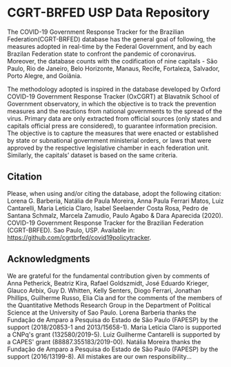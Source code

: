 # CGRT-BRFED USP Data Repository

The COVID-19 Government Response Tracker for the Brazilian Federation(CGRT-BRFED) database has the general goal of following, the measures adopted in real-time by the Federal Government, and by each Brazilan Federation state to confront the pandemic of coronavirus. Moreover, the database counts with the codification of nine capitals - São Paulo, Rio de Janeiro, Belo Horizonte, Manaus, Recife, Fortaleza, Salvador, Porto Alegre, and Goiânia.

The methodology adopted is inspired in the database developed by Oxford COVID-19 Government Response Tracker (OxCGRT) at Blavatnik School of Government observatory, in which the objective is to track the prevention measures and the reactions from national governments to the spread of the virus.
Primary data are only extracted from official sources (only states and capitals official press are considered), to guarantee information precision. The objective is to capture the measures that were enacted or established by state or subnational government ministerial orders, or laws that were approved by the respective legislative chamber in each federation unit.  Similarly, the capitals’ dataset is based on the same criteria. 

## Citation

Please, when using and/or citing the database, adopt the following citation: Lorena G. Barberia, Natália de Paula Moreira, Anna Paula Ferrari Matos, Luiz Cantarelli, Maria Leticia Claro, Isabel Seelaender Costa Rosa, Pedro de Santana Schmalz, Marcela Zamudio, Paulo Agabo & Dara Aparecida (2020).  COVID-19 Government Response Tracker for the Brazilian Federation (CGRT-BRFED). Sao Paulo, USP. Available in: <https://github.com/cgrtbrfed/covid19policytracker>.

## Acknowledgments 

We are grateful for the fundamental contribution given by comments of Anna Petherick, Beatriz Kira, Rafael Goldszmidt, José Eduardo Krieger, Glauco Arbix, Guy D. Whitten, Kelly Senters, Diogo Ferrari, Jonathan Phillips, Guilherme Russo,  Elia Cia and for the comments of the members of the Quantitative Methods Research Group in the Department of Political Science at the University of Sao Paulo. 
Lorena Barberia thanks  the Fundação  de  Amparo  a  Pesquisa  do  Estado  de  São  Paulo  (FAPESP) by the support (2018/20853-1 and 2013/15658-1). Maria Letícia Claro is supported  a CNPq's grant  (132580/2019-5). Luiz Guilherme Cantarelli is supported by a CAPES' grant  (88887.355183/2019-00). Natália Moreira thanks  the Fundação de Amparo a Pesquisa do Estado de São Paulo (FAPESP) by the support (2016/13199-8). All mistakes are our own responsibility...

